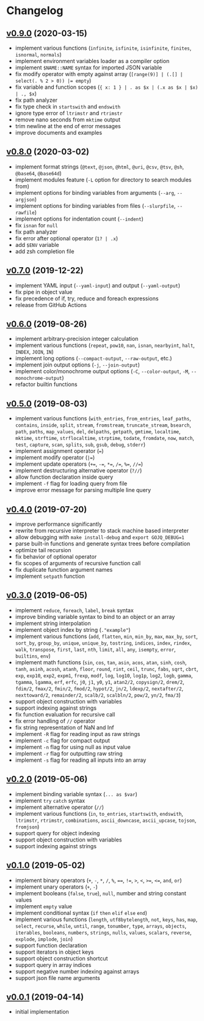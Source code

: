 # Changelog
## [v0.9.0](https://github.com/itchyny/gojq/compare/v0.8.0..v0.9.0) (2020-03-15)
* implement various functions (`infinite`, `isfinite`, `isinfinite`, `finites`, `isnormal`, `normals`)
* implement environment variables loader as a compiler option
* implement `$NAME::NAME` syntax for imported JSON variable
* fix modify operator with empty against array (`[range(9)] | (.[] | select(. % 2 > 0)) |= empty`)
* fix variable and function scopes (`{ x: 1 } | . as $x | (.x as $x | $x) | ., $x`)
* fix path analyzer
* fix type check in `startswith` and `endswith`
* ignore type error of `ltrimstr` and `rtrimstr`
* remove nano seconds from `mktime` output
* trim newline at the end of error messages
* improve documents and examples

## [v0.8.0](https://github.com/itchyny/gojq/compare/v0.7.0..v0.8.0) (2020-03-02)
* implement format strings (`@text`, `@json`, `@html`, `@uri`, `@csv`, `@tsv`,
  `@sh`, `@base64`, `@base64d`)
* implement modules feature (`-L` option for directory to search modules from)
* implement options for binding variables from arguments (`--arg`, `--argjson`)
* implement options for binding variables from files (`--slurpfile`, `--rawfile`)
* implement options for indentation count (`--indent`)
* fix `isnan` for `null`
* fix path analyzer
* fix error after optional operator (`1? | .x`)
* add `$ENV` variable
* add zsh completion file

## [v0.7.0](https://github.com/itchyny/gojq/compare/v0.6.0..v0.7.0) (2019-12-22)
* implement YAML input (`--yaml-input`) and output (`--yaml-output`)
* fix pipe in object value
* fix precedence of if, try, reduce and foreach expressions
* release from GitHub Actions

## [v0.6.0](https://github.com/itchyny/gojq/compare/v0.5.0..v0.6.0) (2019-08-26)
* implement arbitrary-precision integer calculation
* implement various functions (`repeat`, `pow10`, `nan`, `isnan`, `nearbyint`,
  `halt`, `INDEX`, `JOIN`, `IN`)
* implement long options (`--compact-output`, `--raw-output`, etc.)
* implement join output options (`-j`, `--join-output`)
* implement color/monochrome output options (`-C`, `--color-output`,
  `-M`, `--monochrome-output`)
* refactor builtin functions

## [v0.5.0](https://github.com/itchyny/gojq/compare/v0.4.0..v0.5.0) (2019-08-03)
* implement various functions (`with_entries`, `from_entries`, `leaf_paths`,
  `contains`, `inside`, `split`, `stream`, `fromstream`, `truncate_stream`,
  `bsearch`, `path`, `paths`, `map_values`, `del`, `delpaths`, `getpath`,
  `gmtime`, `localtime`, `mktime`, `strftime`, `strflocaltime`, `strptime`,
  `todate`, `fromdate`, `now`, `match`, `test`, `capture`, `scan`, `splits`,
  `sub`, `gsub`, `debug`, `stderr`)
* implement assignment operator (`=`)
* implement modify operator (`|=`)
* implement update operators (`+=`, `-=`, `*=`, `/=`, `%=`, `//=`)
* implement destructuring alternative operator (`?//`)
* allow function declaration inside query
* implement `-f` flag for loading query from file
* improve error message for parsing multiple line query

## [v0.4.0](https://github.com/itchyny/gojq/compare/v0.3.0..v0.4.0) (2019-07-20)
* improve performance significantly
* rewrite from recursive interpreter to stack machine based interpreter
* allow debugging with `make install-debug` and `export GOJQ_DEBUG=1`
* parse built-in functions and generate syntax trees before compilation
* optimize tail recursion
* fix behavior of optional operator
* fix scopes of arguments of recursive function call
* fix duplicate function argument names
* implement `setpath` function

## [v0.3.0](https://github.com/itchyny/gojq/compare/v0.2.0..v0.3.0) (2019-06-05)

* implement `reduce`, `foreach`, `label`, `break` syntax
* improve binding variable syntax to bind to an object or an array
* implement string interpolation
* implement object index by string (`."example"`)
* implement various functions (`add`, `flatten`, `min`, `min_by`, `max`,
  `max_by`, `sort`, `sort_by`, `group_by`, `unique`, `unique_by`, `tostring`,
  `indices`, `index`, `rindex`, `walk`, `transpose`, `first`, `last`, `nth`,
  `limit`, `all`, `any`, `isempty`, `error`, `builtins`, `env`)
* implement math functions (`sin`, `cos`, `tan`, `asin`, `acos`, `atan`,
  `sinh`, `cosh`, `tanh`, `asinh`, `acosh`, `atanh`, `floor`, `round`,
  `rint`, `ceil`, `trunc`, `fabs`, `sqrt`, `cbrt`, `exp`, `exp10`, `exp2`,
  `expm1`, `frexp`, `modf`, `log`, `log10`, `log1p`, `log2`, `logb`,
  `gamma`, `tgamma`, `lgamma`, `erf`, `erfc`, `j0`, `j1`, `y0`, `y1`,
  `atan2/2`, `copysign/2`, `drem/2`, `fdim/2`, `fmax/2`, `fmin/2`, `fmod/2`,
  `hypot/2`, `jn/2`, `ldexp/2`, `nextafter/2`, `nexttoward/2`, `remainder/2`,
  `scalb/2`, `scalbln/2`, `pow/2`, `yn/2`, `fma/3`)
* support object construction with variables
* support indexing against strings
* fix function evaluation for recursive call
* fix error handling of `//` operator
* fix string representation of NaN and Inf
* implement `-R` flag for reading input as raw strings
* implement `-c` flag for compact output
* implement `-n` flag for using null as input value
* implement `-r` flag for outputting raw string
* implement `-s` flag for reading all inputs into an array

## [v0.2.0](https://github.com/itchyny/gojq/compare/v0.1.0..v0.2.0) (2019-05-06)

* implement binding variable syntax (`... as $var`)
* implement `try` `catch` syntax
* implement alternative operator (`//`)
* implement various functions (`in`, `to_entries`, `startswith`, `endswith`,
  `ltrimstr`, `rtrimstr`, `combinations`, `ascii_downcase`, `ascii_upcase`,
  `tojson`, `fromjson`)
* support query for object indexing
* support object construction with variables
* support indexing against strings

## [v0.1.0](https://github.com/itchyny/gojq/compare/v0.0.1..v0.1.0) (2019-05-02)

* implement binary operators (`+`, `-`, `*`, `/`, `%`, `==`, `!=`, `>`, `<`,
  `>=`, `<=`, `and`, `or`)
* implement unary operators (`+`, `-`)
* implement booleans (`false`, `true`), `null`, number and string constant
  values
* implement `empty` value
* implement conditional syntax (`if` `then` `elif` `else` `end`)
* implement various functions (`length`, `utf8bytelength`, `not`, `keys`,
  `has`, `map`, `select`, `recurse`, `while`, `until`, `range`, `tonumber`,
  `type`, `arrays`, `objects`, `iterables`, `booleans`, `numbers`, `strings`,
  `nulls`, `values`, `scalars`, `reverse`, `explode`, `implode`, `join`)
* support function declaration
* support iterators in object keys
* support object construction shortcut
* support query in array indices
* support negative number indexing against arrays
* support json file name arguments

## [v0.0.1](https://github.com/itchyny/gojq/compare/0fa3241..v0.0.1) (2019-04-14)

* initial implementation
